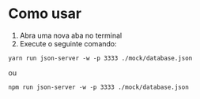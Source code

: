 # Como usar

1. Abra uma nova aba no terminal
2. Execute o seguinte comando:

`yarn run json-server -w -p 3333 ./mock/database.json`

ou

`npm run json-server -w -p 3333 ./mock/database.json`
